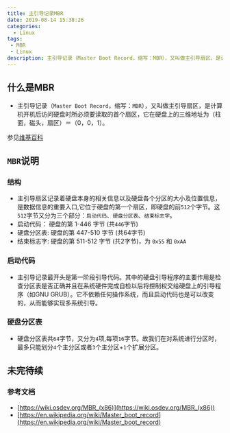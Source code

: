 ```yaml
---
title: 主引导记录MBR
date: 2019-08-14 15:38:26
categories:
  - Linux
tags:
 - MBR
 - Linux
description: 主引导记录（Master Boot Record，缩写：MBR），又叫做主引导扇区，是计算机开机后访问硬盘时所必须要读取的首个扇区，它在硬盘上的三维地址为（柱面，磁头，扇区）＝（0，0，1）。
---
```

## 什么是MBR
  * 主引导记录（`Master Boot Record`，缩写：`MBR`），又叫做主引导扇区，是计算机开机后访问硬盘时所必须要读取的首个扇区，它在硬盘上的三维地址为（柱面，磁头，扇区）＝（0，0，1）。
<!-- more -->
参见[维基百科](https://zh.wikipedia.org/wiki/%E4%B8%BB%E5%BC%95%E5%AF%BC%E8%AE%B0%E5%BD%95)

##  `MBR`说明

###  结构

  * 主引导扇区记录着硬盘本身的相关信息以及硬盘各个分区的大小及位置信息，是数据信息的重要入口,它位于硬盘的第一个扇区，即硬盘的前`512`个字节。这`512`字节又分为三个部分：`启动代码`、`硬盘分区表`、`结束标志字`。
  * 启动代码： 硬盘的第 1-446 字节 (共`446`字节)
  * 硬盘分区表: 硬盘的第 447-510 字节 (共64字节)
  * 结束标志字: 硬盘的第 511-512 字节 (共2字节)，为 `0x55` 和 `0xAA`

### 启动代码

  * 主引导记录最开头是第一阶段引导代码。其中的硬盘引导程序的主要作用是检查分区表是否正确并且在系统硬件完成自检以后将控制权交给硬盘上的引导程序（如GNU GRUB）。它不依赖任何操作系统，而且启动代码也是可以改变的，从而能够实现多系统引导。

### 硬盘分区表

  * 硬盘分区表共`64`字节，又分为`4`项,每项`16`字节。故我们在对系统进行分区时，最多只能划分`4`个主分区或者`3`个主分区+`1`个扩展分区。

## 未完待续

### 参考文档

  * [https://wiki.osdev.org/MBR_(x86)](https://wiki.osdev.org/MBR_(x86))
  * [https://en.wikipedia.org/wiki/Master_boot_record](https://en.wikipedia.org/wiki/Master_boot_record)